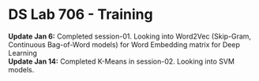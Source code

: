 # DS Lab 706 - Training

**Update Jan 6:** Completed session-01. Looking into Word2Vec (Skip-Gram, Continuous Bag-of-Word models) for Word Embedding matrix for Deep Learning <br />
**Update Jan 14:** Completed K-Means in session-02. Looking into SVM models.
